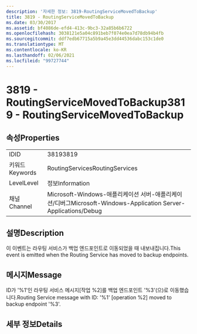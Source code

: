 ```yaml
---
description: '자세한 정보: 3819-RoutingServiceMovedToBackup'
title: 3819 - RoutingServiceMovedToBackup
ms.date: 03/30/2017
ms.assetid: bf4086de-efd4-413c-9bc3-32a85b6b6722
ms.openlocfilehash: 3038121e5a04c891beb7f074e0ea7d78db94b4fb
ms.sourcegitcommit: ddf7edb67715a5b9a45e3dd44536dabc153c1de0
ms.translationtype: MT
ms.contentlocale: ko-KR
ms.lasthandoff: 02/06/2021
ms.locfileid: "99727744"
---
```

# <a name="3819---routingservicemovedtobackup"></a><span data-ttu-id="8e2cb-103">3819 - RoutingServiceMovedToBackup</span><span class="sxs-lookup"><span data-stu-id="8e2cb-103">3819 - RoutingServiceMovedToBackup</span></span>

## <a name="properties"></a><span data-ttu-id="8e2cb-104">속성</span><span class="sxs-lookup"><span data-stu-id="8e2cb-104">Properties</span></span>  
  
|||  
|-|-|  
|<span data-ttu-id="8e2cb-105">ID</span><span class="sxs-lookup"><span data-stu-id="8e2cb-105">ID</span></span>|<span data-ttu-id="8e2cb-106">3819</span><span class="sxs-lookup"><span data-stu-id="8e2cb-106">3819</span></span>|  
|<span data-ttu-id="8e2cb-107">키워드</span><span class="sxs-lookup"><span data-stu-id="8e2cb-107">Keywords</span></span>|<span data-ttu-id="8e2cb-108">RoutingServices</span><span class="sxs-lookup"><span data-stu-id="8e2cb-108">RoutingServices</span></span>|  
|<span data-ttu-id="8e2cb-109">Level</span><span class="sxs-lookup"><span data-stu-id="8e2cb-109">Level</span></span>|<span data-ttu-id="8e2cb-110">정보</span><span class="sxs-lookup"><span data-stu-id="8e2cb-110">Information</span></span>|  
|<span data-ttu-id="8e2cb-111">채널</span><span class="sxs-lookup"><span data-stu-id="8e2cb-111">Channel</span></span>|<span data-ttu-id="8e2cb-112">Microsoft-Windows-애플리케이션 서버-애플리케이션/디버그</span><span class="sxs-lookup"><span data-stu-id="8e2cb-112">Microsoft-Windows-Application Server-Applications/Debug</span></span>|  
  
## <a name="description"></a><span data-ttu-id="8e2cb-113">설명</span><span class="sxs-lookup"><span data-stu-id="8e2cb-113">Description</span></span>  

 <span data-ttu-id="8e2cb-114">이 이벤트는 라우팅 서비스가 백업 엔드포인트로 이동되었을 때 내보내집니다.</span><span class="sxs-lookup"><span data-stu-id="8e2cb-114">This event is emitted when the Routing Service has moved to backup endpoints.</span></span>  
  
## <a name="message"></a><span data-ttu-id="8e2cb-115">메시지</span><span class="sxs-lookup"><span data-stu-id="8e2cb-115">Message</span></span>  

 <span data-ttu-id="8e2cb-116">ID가 '%1'인 라우팅 서비스 메시지[작업 %2]를 백업 엔드포인트 '%3'(으)로 이동했습니다.</span><span class="sxs-lookup"><span data-stu-id="8e2cb-116">Routing Service message with ID: '%1' [operation %2] moved to backup endpoint '%3'.</span></span>  
  
## <a name="details"></a><span data-ttu-id="8e2cb-117">세부 정보</span><span class="sxs-lookup"><span data-stu-id="8e2cb-117">Details</span></span>
